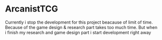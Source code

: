 # ArcanistTCG
Currently i stop the development for this project beacause of limit of time.
Because of the game design & research part takes too much time.
But when i finish my research and game design part i start development right away
